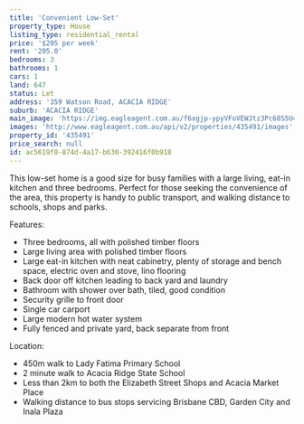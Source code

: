 ```yaml
---
title: 'Convenient Low-Set'
property_type: House
listing_type: residential_rental
price: '$295 per week'
rent: '295.0'
bedrooms: 3
bathrooms: 1
cars: 1
land: 647
status: Let
address: '359 Watson Road, ACACIA RIDGE'
suburb: 'ACACIA RIDGE'
main_image: 'https://img.eagleagent.com.au/f6xgjp-ypyVFoVEWJtz3Pc68S5U=/1280x854/smart/https://s3-us-west-2.amazonaws.com/eagleagent-orig/images/6824893/422175914-image-M.jpg'
images: 'http://www.eagleagent.com.au/api/v2/properties/435491/images'
property_id: '435491'
price_search: null
id: ac5619f8-874d-4a17-b630-392416f0b918
---
```

This low-set home is a good size for busy families with a large living, eat-in kitchen and three bedrooms. Perfect for those seeking the convenience of the area, this property is handy to public transport, and walking distance to schools, shops and parks.

Features:

*  Three bedrooms, all with polished timber floors
*  Large living area with polished timber floors
*  Large eat-in kitchen with neat cabinetry, plenty of storage and bench space, electric oven and stove, lino flooring
*  Back door off kitchen leading to back yard and laundry
*  Bathroom with shower over bath, tiled, good condition
*  Security grille to front door
*  Single car carport
*  Large modern hot water system
*  Fully fenced and private yard, back separate from front

Location:
*  450m walk to Lady Fatima Primary School
*  2 minute walk to Acacia Ridge State School
*  Less than 2km to both the Elizabeth Street Shops and Acacia Market Place
*  Walking distance to bus stops servicing Brisbane CBD, Garden City and Inala Plaza